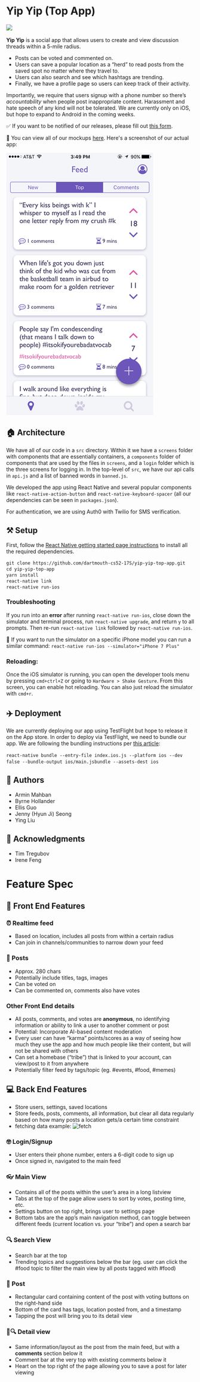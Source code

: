 # Yip Yip (Top App)

![](https://images.typeform.com/images/F2ezbchbdK/image/default#.png)

**Yip Yip** is a social app that allows users to create and view discussion threads within a 5-mile radius.
- Posts can be voted and commented on.
- Users can save a popular location as a “herd” to read posts from the saved spot no matter where they travel to.
- Users can also search and see which hashtags are trending.
- Finally, we have a profile page so users can keep track of their activity.

Importantly, we require that users signup with a phone number so there’s *accountability* when people post inappropriate content. Harassment and hate speech of any kind will not be tolerated. We are currently only on iOS, but hope to expand to Android in the coming weeks.

✅ If you want to be notified of our releases, please fill out [this form](https://yipwithme.typeform.com/to/ZzKVCb).

🎨 You can view all of our mockups [here](https://dartmouth-cs52-17s.github.io/yip-yip-top-app/). Here's a screenshot of our actual app:

![](screenshots/actualScreenshot.png)

<!--

We once had gradients... but React Native does not support them so we had to do a redesign. 🤓

![](screenshots/main.png)

![](screenshots/userPersonas.png) -->

## 🏠 Architecture

We have all of our code in a `src` directory. Within it we have a `screens` folder with components that are essentially containers, a `components` folder of components that are used by the files in `screens`, and a `login` folder which is the three screens for logging in. In the top-level of `src`, we have our api calls in `api.js` and a list of banned words in `banned.js`.

We developed the app using React Native and several popular components like `react-native-action-button` and `react-native-keyboard-spacer` (all our dependencies can be seen in `packages.json`).

For authentication, we are using Auth0 with Twilio for SMS verification.

## ⚒ Setup

First, follow the [React Native getting started page instructions](https://facebook.github.io/react-native/docs/getting-started.html) to install all the required dependencies.

```
git clone https://github.com/dartmouth-cs52-17S/yip-yip-top-app.git
cd yip-yip-top-app
yarn install
react-native link
react-native run-ios
```

### Troubleshooting
If you run into an **error** after running `react-native run-ios`, close down the simulator and terminal process, run `react-native upgrade`, and return `y` to all prompts. Then re-run `react-native link` followed by `react-native run-ios`.

📱 If you want to run the simulator on a specific iPhone model you can run a similar command: `react-native run-ios --simulator="iPhone 7 Plus"`

### Reloading:

Once the iOS simulator is running, you can open the developer tools menu by pressing `cmd+ctrl+Z` or going to `Hardware > Shake Gesture`. From this screen, you can enable hot reloading. You can also just reload the simulator with `cmd+r`.

## ✈️ Deployment

We are currently deploying our app using TestFlight but hope to release it on the App store. In order to deploy via TestFlight, we need to bundle our app. We are following the bundling instructions per [this article](https://medium.com/react-native-development/deploying-a-react-native-app-for-ios-pt-1-a79dfd15acb8):

`react-native bundle --entry-file index.ios.js --platform ios --dev false --bundle-output ios/main.jsbundle --assets-dest ios`

## 👥 Authors

- Armin Mahban
- Byrne Hollander
- Ellis Guo
- Jenny (Hyun Ji) Seong
- Ying Liu

## 👋 Acknowledgments

- Tim Tregubov
- Irene Feng

# Feature Spec

## 📱 Front End Features

### ⏰ Realtime feed

- Based on location, includes all posts from within a certain radius
- Can join in channels/communities to narrow down your feed

### 📝 Posts

- Approx. 280 chars
- Potentially include titles, tags, images
- Can be voted on
- Can be commented on, comments also have votes

### Other Front End details

- All posts, comments, and votes are **anonymous**, no identifying information or ability to link a user to another comment or post
- Potential: Incorporate AI-based content moderation
- Every user can have “karma” points/scores as a way of seeing how much they use the app and how much people like their content, but will not be shared with others
- Can set a homebase (“tribe”) that is linked to your account, can view/post to it from anywhere
- Potentially filter feed by tags/topic (eg. #events, #food, #memes)

## 💻 Back End Features

- Store users, settings, saved locations
- Store feeds, posts, comments, all information, but clear all data regularly based on how many posts a location gets/a certain time constraint
- fetching data example:
    ![fetch](screenshots/fetchingData.gif)

### 🤓 Login/Signup

- User enters their phone number, enters a 6-digit code to sign up
- Once signed in, navigated to the main feed

### 👓 Main View

- Contains all of the posts within the user’s area in a long listview
- Tabs at the top of the page allow users to sort by votes, posting time, etc.
- Settings button on top right, brings user to settings page
- Bottom tabs are the app’s main navigation method, can toggle between different feeds (current location vs. your “tribe”) and open a search bar

### 🔍 Search View

- Search bar at the top
- Trending topics and suggestions below the bar (eg. user can click the #food topic to filter the main view by all posts tagged with #food)

### 📝 Post

- Rectangular card containing content of the post with voting buttons on the right-hand side
- Bottom of the card has tags, location posted from, and a timestamp
- Tapping the post will bring you to its detail view

### 📝🔍 Detail view

- Same information/layout as the post from the main feed, but with a **comments** section below it
- Comment bar at the very top with existing comments below it
- Heart on the top right of the page allowing you to save a post for later viewing
